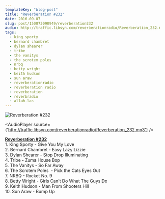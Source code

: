 ```yaml
---
templateKey: "blog-post"
title: "Reverberation #232"
date: 2016-09-07
slug: post/150073090949/reverberation232
audio: http://traffic.libsyn.com/reverberationradio/Reverberation_232.mp3
tags:
  - king sporty
  - bernard chambret
  - dylan shearer
  - tribe
  - the vanitys
  - the scrotem poles
  - nrbq
  - betty wright
  - keith hudson
  - sun araw
  - reverberationradio
  - reverberation radio
  - reverberation
  - reverbradio
  - allah-las
---
```


![Reverberation #232](../images/69d5f82c358ca6491285d3ccfa5aa7978d19fb2766c72672124e3e35d4b0cbdd.jpg)

<AudioPlayer source={'http://traffic.libsyn.com/reverberationradio/Reverberation_232.mp3'} />

<p><b><a href="http://traffic.libsyn.com/reverberationradio/Reverberation_232.mp3">Reverberation #232</a><br /></b>1. King Sporty - Give You My Love<br />2. Bernard Chambret - Easy Lazy Lizzie<br />3. Dylan Shearer - Stop Drop Illuminating<br />4. Tribe - Zuma House Bop<br />5. The Vanitys - So Far Away<br />6. The Scrotem Poles &nbsp;- Pick the Cats Eyes Out<br />7. NRBQ - Rocket No. 9<br />8. Betty Wright - Girls Can't Do What The Guys Do<br />9. Keith Hudson - Man From Shooters Hill<br />10. Sun Araw - Bump Up</p>
